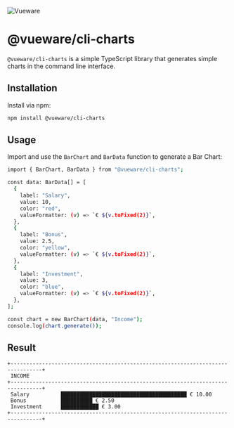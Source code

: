 ![Vueware](https://www.vueware.nl/logo.png)

# @vueware/cli-charts

`@vueware/cli-charts` is a simple TypeScript library that generates simple charts in the command line interface.

## Installation

Install via npm:

```bash
npm install @vueware/cli-charts
```

## Usage

Import and use the `BarChart` and `BarData` function to generate a Bar Chart:

```bash
import { BarChart, BarData } from "@vueware/cli-charts";

const data: BarData[] = [
  {
    label: "Salary",
    value: 10,
    color: "red",
    valueFormatter: (v) => `€ ${v.toFixed(2)}`,
  },
  {
    label: "Bonus",
    value: 2.5,
    color: "yellow",
    valueFormatter: (v) => `€ ${v.toFixed(2)}`,
  },
  {
    label: "Investment",
    value: 3,
    color: "blue",
    valueFormatter: (v) => `€ ${v.toFixed(2)}`,
  },
];

const chart = new BarChart(data, "Income");
console.log(chart.generate());
```

## Result

```
+--------------------------------------------------------------------------------+
 INCOME
+--------------------------------------------------------------------------------+
 Salary          ████████████████████████████████████████ € 10.00
 Bonus           ██████████ € 2.50
 Investment      ████████████ € 3.00
+--------------------------------------------------------------------------------+
```
